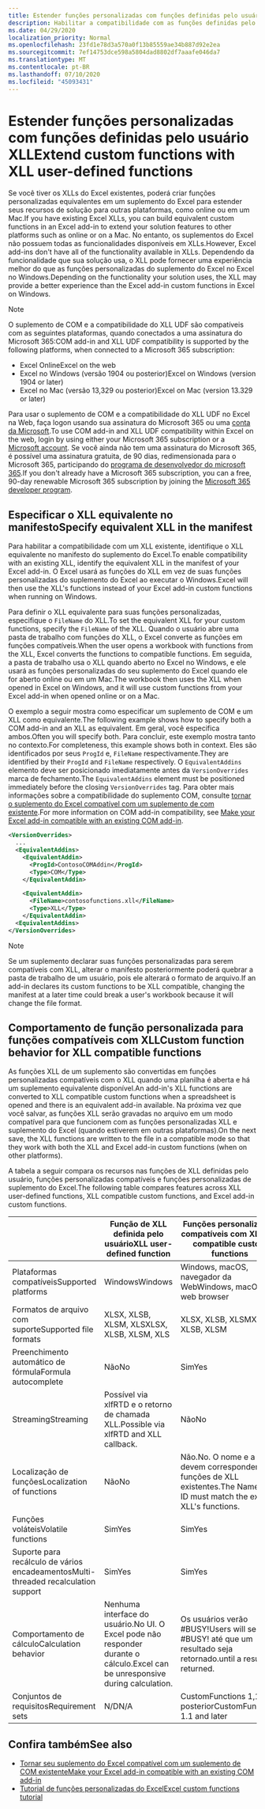 ```yaml
---
title: Estender funções personalizadas com funções definidas pelo usuário XLL
description: Habilitar a compatibilidade com as funções definidas pelo usuário do Excel XLL que possuem funcionalidade equivalente às suas funções personalizadas
ms.date: 04/29/2020
localization_priority: Normal
ms.openlocfilehash: 23fd1e78d3a570a0f13b85559ae34b887d92e2ea
ms.sourcegitcommit: 7ef14753dce598a5804dad8802df7aaafe046da7
ms.translationtype: MT
ms.contentlocale: pt-BR
ms.lasthandoff: 07/10/2020
ms.locfileid: "45093431"
---
```

# <a name="extend-custom-functions-with-xll-user-defined-functions"></a><span data-ttu-id="4b26f-103">Estender funções personalizadas com funções definidas pelo usuário XLL</span><span class="sxs-lookup"><span data-stu-id="4b26f-103">Extend custom functions with XLL user-defined functions</span></span>

<span data-ttu-id="4b26f-104">Se você tiver os XLLs do Excel existentes, poderá criar funções personalizadas equivalentes em um suplemento do Excel para estender seus recursos de solução para outras plataformas, como online ou em um Mac.</span><span class="sxs-lookup"><span data-stu-id="4b26f-104">If you have existing Excel XLLs, you can build equivalent custom functions in an Excel add-in to extend your solution features to other platforms such as online or on a Mac.</span></span> <span data-ttu-id="4b26f-105">No entanto, os suplementos do Excel não possuem todas as funcionalidades disponíveis em XLLs.</span><span class="sxs-lookup"><span data-stu-id="4b26f-105">However, Excel add-ins don't have all of the functionality available in XLLs.</span></span> <span data-ttu-id="4b26f-106">Dependendo da funcionalidade que sua solução usa, o XLL pode fornecer uma experiência melhor do que as funções personalizadas do suplemento do Excel no Excel no Windows.</span><span class="sxs-lookup"><span data-stu-id="4b26f-106">Depending on the functionality your solution uses, the XLL may provide a better experience than the Excel add-in custom functions in Excel on Windows.</span></span>

> [!NOTE]
> <span data-ttu-id="4b26f-107">O suplemento de COM e a compatibilidade do XLL UDF são compatíveis com as seguintes plataformas, quando conectados a uma assinatura do Microsoft 365:</span><span class="sxs-lookup"><span data-stu-id="4b26f-107">COM add-in and XLL UDF compatibility is supported by the following platforms, when connected to a Microsoft 365 subscription:</span></span>
> - <span data-ttu-id="4b26f-108">Excel Online</span><span class="sxs-lookup"><span data-stu-id="4b26f-108">Excel on the web</span></span>
> - <span data-ttu-id="4b26f-109">Excel no Windows (versão 1904 ou posterior)</span><span class="sxs-lookup"><span data-stu-id="4b26f-109">Excel on Windows (version 1904 or later)</span></span>
> - <span data-ttu-id="4b26f-110">Excel no Mac (versão 13,329 ou posterior)</span><span class="sxs-lookup"><span data-stu-id="4b26f-110">Excel on Mac (version 13.329 or later)</span></span>
> 
> <span data-ttu-id="4b26f-111">Para usar o suplemento de COM e a compatibilidade do XLL UDF no Excel na Web, faça logon usando sua assinatura do Microsoft 365 ou uma [conta da Microsoft](https://account.microsoft.com/account).</span><span class="sxs-lookup"><span data-stu-id="4b26f-111">To use COM add-in and XLL UDF compatibility within Excel on the web, login by using either your Microsoft 365 subscription or a [Microsoft account](https://account.microsoft.com/account).</span></span> <span data-ttu-id="4b26f-112">Se você ainda não tem uma assinatura do Microsoft 365, é possível uma assinatura gratuita, de 90 dias, redimensionada para o Microsoft 365, participando do [programa de desenvolvedor do microsoft 365](https://developer.microsoft.com/office/dev-program).</span><span class="sxs-lookup"><span data-stu-id="4b26f-112">If you don't already have a Microsoft 365 subscription, you can a free, 90-day renewable Microsoft 365 subscription by joining the [Microsoft 365 developer program](https://developer.microsoft.com/office/dev-program).</span></span>

## <a name="specify-equivalent-xll-in-the-manifest"></a><span data-ttu-id="4b26f-113">Especificar o XLL equivalente no manifesto</span><span class="sxs-lookup"><span data-stu-id="4b26f-113">Specify equivalent XLL in the manifest</span></span>

<span data-ttu-id="4b26f-114">Para habilitar a compatibilidade com um XLL existente, identifique o XLL equivalente no manifesto do suplemento do Excel.</span><span class="sxs-lookup"><span data-stu-id="4b26f-114">To enable compatibility with an existing XLL, identify the equivalent XLL in the manifest of your Excel add-in.</span></span> <span data-ttu-id="4b26f-115">O Excel usará as funções do XLL em vez de suas funções personalizadas do suplemento do Excel ao executar o Windows.</span><span class="sxs-lookup"><span data-stu-id="4b26f-115">Excel will then use the XLL's functions instead of your Excel add-in custom functions when running on Windows.</span></span>

<span data-ttu-id="4b26f-116">Para definir o XLL equivalente para suas funções personalizadas, especifique o `FileName` do XLL.</span><span class="sxs-lookup"><span data-stu-id="4b26f-116">To set the equivalent XLL for your custom functions, specify the `FileName` of the XLL.</span></span> <span data-ttu-id="4b26f-117">Quando o usuário abre uma pasta de trabalho com funções do XLL, o Excel converte as funções em funções compatíveis.</span><span class="sxs-lookup"><span data-stu-id="4b26f-117">When the user opens a workbook with functions from the XLL, Excel converts the functions to compatible functions.</span></span> <span data-ttu-id="4b26f-118">Em seguida, a pasta de trabalho usa o XLL quando aberto no Excel no Windows, e ele usará as funções personalizadas do seu suplemento do Excel quando ele for aberto online ou em um Mac.</span><span class="sxs-lookup"><span data-stu-id="4b26f-118">The workbook then uses the XLL when opened in Excel on Windows, and it will use custom functions from your Excel add-in when opened online or on a Mac.</span></span>

<span data-ttu-id="4b26f-119">O exemplo a seguir mostra como especificar um suplemento de COM e um XLL como equivalente.</span><span class="sxs-lookup"><span data-stu-id="4b26f-119">The following example shows how to specify both a COM add-in and an XLL as equivalent.</span></span> <span data-ttu-id="4b26f-120">Em geral, você especifica ambos.</span><span class="sxs-lookup"><span data-stu-id="4b26f-120">Often you will specify both.</span></span> <span data-ttu-id="4b26f-121">Para concluir, este exemplo mostra tanto no contexto.</span><span class="sxs-lookup"><span data-stu-id="4b26f-121">For completeness, this example shows both in context.</span></span> <span data-ttu-id="4b26f-122">Eles são identificados por seus `ProgId` e, `FileName` respectivamente.</span><span class="sxs-lookup"><span data-stu-id="4b26f-122">They are identified by their `ProgId` and `FileName` respectively.</span></span> <span data-ttu-id="4b26f-123">O `EquivalentAddins` elemento deve ser posicionado imediatamente antes da `VersionOverrides` marca de fechamento.</span><span class="sxs-lookup"><span data-stu-id="4b26f-123">The `EquivalentAddins` element must be positioned immediately before the closing `VersionOverrides` tag.</span></span> <span data-ttu-id="4b26f-124">Para obter mais informações sobre a compatibilidade do suplemento COM, consulte [tornar o suplemento do Excel compatível com um suplemento de com existente](../develop/make-office-add-in-compatible-with-existing-com-add-in.md).</span><span class="sxs-lookup"><span data-stu-id="4b26f-124">For more information on COM add-in compatibility, see [Make your Excel add-in compatible with an existing COM add-in](../develop/make-office-add-in-compatible-with-existing-com-add-in.md).</span></span>

```xml
<VersionOverrides>
  ...
  <EquivalentAddins>
    <EquivalentAddin>
      <ProgId>ContosoCOMAddin</ProgId>
      <Type>COM</Type>
    </EquivalentAddin>

    <EquivalentAddin>
      <FileName>contosofunctions.xll</FileName>
      <Type>XLL</Type>
    </EquivalentAddin>
  <EquivalentAddins>
</VersionOverrides>
```

> [!NOTE]
> <span data-ttu-id="4b26f-125">Se um suplemento declarar suas funções personalizadas para serem compatíveis com XLL, alterar o manifesto posteriormente poderá quebrar a pasta de trabalho de um usuário, pois ele alterará o formato de arquivo.</span><span class="sxs-lookup"><span data-stu-id="4b26f-125">If an add-in declares its custom functions to be XLL compatible, changing the manifest at a later time could break a user's workbook because it will change the file format.</span></span>

## <a name="custom-function-behavior-for-xll-compatible-functions"></a><span data-ttu-id="4b26f-126">Comportamento de função personalizada para funções compatíveis com XLL</span><span class="sxs-lookup"><span data-stu-id="4b26f-126">Custom function behavior for XLL compatible functions</span></span>

<span data-ttu-id="4b26f-127">As funções XLL de um suplemento são convertidas em funções personalizadas compatíveis com o XLL quando uma planilha é aberta e há um suplemento equivalente disponível.</span><span class="sxs-lookup"><span data-stu-id="4b26f-127">An add-in's XLL functions are converted to XLL compatible custom functions when a spreadsheet is opened and there is an equivalent add-in available.</span></span> <span data-ttu-id="4b26f-128">Na próxima vez que você salvar, as funções XLL serão gravadas no arquivo em um modo compatível para que funcionem com as funções personalizadas XLL e suplemento do Excel (quando estiverem em outras plataformas).</span><span class="sxs-lookup"><span data-stu-id="4b26f-128">On the next save, the XLL functions are written to the file in a compatible mode so that they work with both the XLL and Excel add-in custom functions (when on other platforms).</span></span>

<span data-ttu-id="4b26f-129">A tabela a seguir compara os recursos nas funções de XLL definidas pelo usuário, funções personalizadas compatíveis e funções personalizadas de suplemento do Excel.</span><span class="sxs-lookup"><span data-stu-id="4b26f-129">The following table compares features across XLL user-defined functions, XLL compatible custom functions, and Excel add-in custom functions.</span></span>

|         |<span data-ttu-id="4b26f-130">Função de XLL definida pelo usuário</span><span class="sxs-lookup"><span data-stu-id="4b26f-130">XLL user-defined function</span></span> |<span data-ttu-id="4b26f-131">Funções personalizadas compatíveis com XLL</span><span class="sxs-lookup"><span data-stu-id="4b26f-131">XLL compatible custom functions</span></span> |<span data-ttu-id="4b26f-132">Função personalizada de suplemento do Excel</span><span class="sxs-lookup"><span data-stu-id="4b26f-132">Excel add-in custom function</span></span> |
|---------|---------|---------|---------|
| <span data-ttu-id="4b26f-133">Plataformas compatíveis</span><span class="sxs-lookup"><span data-stu-id="4b26f-133">Supported platforms</span></span> | <span data-ttu-id="4b26f-134">Windows</span><span class="sxs-lookup"><span data-stu-id="4b26f-134">Windows</span></span> | <span data-ttu-id="4b26f-135">Windows, macOS, navegador da Web</span><span class="sxs-lookup"><span data-stu-id="4b26f-135">Windows, macOS, web browser</span></span> | <span data-ttu-id="4b26f-136">Windows, macOS, navegador da Web</span><span class="sxs-lookup"><span data-stu-id="4b26f-136">Windows, macOS, web browser</span></span> |
| <span data-ttu-id="4b26f-137">Formatos de arquivo com suporte</span><span class="sxs-lookup"><span data-stu-id="4b26f-137">Supported file formats</span></span> | <span data-ttu-id="4b26f-138">XLSX, XLSB, XLSM, XLS</span><span class="sxs-lookup"><span data-stu-id="4b26f-138">XLSX, XLSB, XLSM, XLS</span></span> | <span data-ttu-id="4b26f-139">XLSX, XLSB, XLSM</span><span class="sxs-lookup"><span data-stu-id="4b26f-139">XLSX, XLSB, XLSM</span></span> | <span data-ttu-id="4b26f-140">XLSX, XLSB, XLSM</span><span class="sxs-lookup"><span data-stu-id="4b26f-140">XLSX, XLSB, XLSM</span></span> |
| <span data-ttu-id="4b26f-141">Preenchimento automático de fórmula</span><span class="sxs-lookup"><span data-stu-id="4b26f-141">Formula autocomplete</span></span> | <span data-ttu-id="4b26f-142">Não</span><span class="sxs-lookup"><span data-stu-id="4b26f-142">No</span></span> | <span data-ttu-id="4b26f-143">Sim</span><span class="sxs-lookup"><span data-stu-id="4b26f-143">Yes</span></span> | <span data-ttu-id="4b26f-144">Sim</span><span class="sxs-lookup"><span data-stu-id="4b26f-144">Yes</span></span> |
| <span data-ttu-id="4b26f-145">Streaming</span><span class="sxs-lookup"><span data-stu-id="4b26f-145">Streaming</span></span> | <span data-ttu-id="4b26f-146">Possível via xlfRTD e o retorno de chamada XLL.</span><span class="sxs-lookup"><span data-stu-id="4b26f-146">Possible via xlfRTD and XLL callback.</span></span> | <span data-ttu-id="4b26f-147">Não</span><span class="sxs-lookup"><span data-stu-id="4b26f-147">No</span></span> | <span data-ttu-id="4b26f-148">Sim</span><span class="sxs-lookup"><span data-stu-id="4b26f-148">Yes</span></span> |
| <span data-ttu-id="4b26f-149">Localização de funções</span><span class="sxs-lookup"><span data-stu-id="4b26f-149">Localization of functions</span></span> | <span data-ttu-id="4b26f-150">Não</span><span class="sxs-lookup"><span data-stu-id="4b26f-150">No</span></span> | <span data-ttu-id="4b26f-151">Não.</span><span class="sxs-lookup"><span data-stu-id="4b26f-151">No.</span></span> <span data-ttu-id="4b26f-152">O nome e a ID devem corresponder às funções de XLL existentes.</span><span class="sxs-lookup"><span data-stu-id="4b26f-152">The Name and ID must match the existing XLL's functions.</span></span> | <span data-ttu-id="4b26f-153">Sim</span><span class="sxs-lookup"><span data-stu-id="4b26f-153">Yes</span></span> |
| <span data-ttu-id="4b26f-154">Funções voláteis</span><span class="sxs-lookup"><span data-stu-id="4b26f-154">Volatile functions</span></span> | <span data-ttu-id="4b26f-155">Sim</span><span class="sxs-lookup"><span data-stu-id="4b26f-155">Yes</span></span> | <span data-ttu-id="4b26f-156">Sim</span><span class="sxs-lookup"><span data-stu-id="4b26f-156">Yes</span></span> | <span data-ttu-id="4b26f-157">Sim</span><span class="sxs-lookup"><span data-stu-id="4b26f-157">Yes</span></span> |
| <span data-ttu-id="4b26f-158">Suporte para recálculo de vários encadeamentos</span><span class="sxs-lookup"><span data-stu-id="4b26f-158">Multi-threaded recalculation support</span></span> | <span data-ttu-id="4b26f-159">Sim</span><span class="sxs-lookup"><span data-stu-id="4b26f-159">Yes</span></span> | <span data-ttu-id="4b26f-160">Sim</span><span class="sxs-lookup"><span data-stu-id="4b26f-160">Yes</span></span> | <span data-ttu-id="4b26f-161">Sim</span><span class="sxs-lookup"><span data-stu-id="4b26f-161">Yes</span></span> |
| <span data-ttu-id="4b26f-162">Comportamento de cálculo</span><span class="sxs-lookup"><span data-stu-id="4b26f-162">Calculation behavior</span></span> | <span data-ttu-id="4b26f-163">Nenhuma interface do usuário.</span><span class="sxs-lookup"><span data-stu-id="4b26f-163">No UI.</span></span> <span data-ttu-id="4b26f-164">O Excel pode não responder durante o cálculo.</span><span class="sxs-lookup"><span data-stu-id="4b26f-164">Excel can be unresponsive during calculation.</span></span> | <span data-ttu-id="4b26f-165">Os usuários verão #BUSY!</span><span class="sxs-lookup"><span data-stu-id="4b26f-165">Users will see #BUSY!</span></span> <span data-ttu-id="4b26f-166">até que um resultado seja retornado.</span><span class="sxs-lookup"><span data-stu-id="4b26f-166">until a result is returned.</span></span> | <span data-ttu-id="4b26f-167">Os usuários verão #BUSY!</span><span class="sxs-lookup"><span data-stu-id="4b26f-167">Users will see #BUSY!</span></span> <span data-ttu-id="4b26f-168">até que um resultado seja retornado.</span><span class="sxs-lookup"><span data-stu-id="4b26f-168">until a result is returned.</span></span> |
| <span data-ttu-id="4b26f-169">Conjuntos de requisitos</span><span class="sxs-lookup"><span data-stu-id="4b26f-169">Requirement sets</span></span> | <span data-ttu-id="4b26f-170">N/D</span><span class="sxs-lookup"><span data-stu-id="4b26f-170">N/A</span></span> | <span data-ttu-id="4b26f-171">CustomFunctions 1,1 e posterior</span><span class="sxs-lookup"><span data-stu-id="4b26f-171">CustomFunctions 1.1 and later</span></span> | <span data-ttu-id="4b26f-172">CustomFunctions 1,1 e posterior</span><span class="sxs-lookup"><span data-stu-id="4b26f-172">CustomFunctions 1.1 and later</span></span> |

## <a name="see-also"></a><span data-ttu-id="4b26f-173">Confira também</span><span class="sxs-lookup"><span data-stu-id="4b26f-173">See also</span></span>

- [<span data-ttu-id="4b26f-174">Tornar seu suplemento do Excel compatível com um suplemento de COM existente</span><span class="sxs-lookup"><span data-stu-id="4b26f-174">Make your Excel add-in compatible with an existing COM add-in</span></span>](../develop/make-office-add-in-compatible-with-existing-com-add-in.md)
- [<span data-ttu-id="4b26f-175">Tutorial de funções personalizadas do Excel</span><span class="sxs-lookup"><span data-stu-id="4b26f-175">Excel custom functions tutorial</span></span>](../tutorials/excel-tutorial-create-custom-functions.md)
